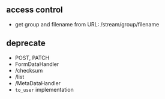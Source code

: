 
## access control

* get group and filename from URL: /stream/group/filename

## deprecate

* POST, PATCH
* FormDataHandler
* /checksum
* /list
* /MetaDataHandler
* `to_user` implementation
